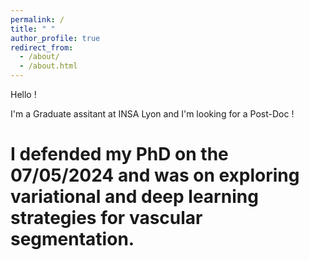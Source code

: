 ```yaml
---
permalink: /
title: " "
author_profile: true
redirect_from: 
  - /about/
  - /about.html
---
```

Hello ! 


I'm a Graduate assitant at INSA Lyon and I'm looking for a Post-Doc !

I defended my PhD on the 07/05/2024 and was on exploring variational and deep learning strategies for vascular segmentation.
======

